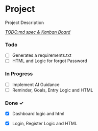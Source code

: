 # Project

Project Description

<em>[TODO.md spec & Kanban Board](https://bit.ly/3fCwKfM)</em>

### Todo

- [ ] Generates a requirements.txt  
- [ ] HTML and Logic for forgot Password  

### In Progress

- [ ] Implement AI Guidance  
- [ ] Reminder, Goals, Entry Logic and HTML  

### Done ✓

- [x] Dashboard logic and html  
- [x] Login, Register Logic and HTML  

